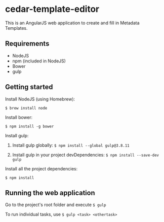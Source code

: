 # cedar-template-editor

This is an AngularJS web application to create and fill in Metadata Templates. 

## Requirements
* NodeJS
* npm (included in NodeJS)
* Bower
* gulp

## Getting started

Install NodeJS (using Homebrew):

`$ brew install node`

Install bower:

`$ npm install -g bower`

Install gulp:

1) Install gulp globally: `$ npm install --global gulp@3.8.11`

2) Install gulp in your project devDependencies: `$ npm install --save-dev gulp`

Install all the project dependencies:

`$ npm install`

## Running the web application

Go to the project's root folder and execute `$ gulp`

To run individual tasks, use `$ gulp <task> <othertask>`